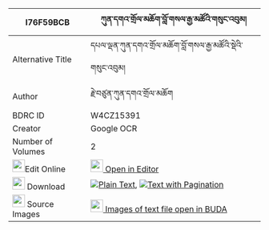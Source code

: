 |I76F59BCB|ཀུན་དགའ་གྲོལ་མཆོག་བློ་གསལ་རྒྱ་མཚོའི་གསུང་འབུམ། 
| --- | --- 
|Alternative Title |དཔལ་ལྡན་ཀུན་དགའ་གྲོལ་མཆོག་བློ་གསལ་རྒྱ་མཚོའི་སྡེའི་གསུང་འབུམ།
|Author| རྗེ་བཙུན་ཀུན་དགའ་གྲོལ་མཆོག
|BDRC ID | W4CZ15391
|Creator | Google OCR
|Number of Volumes| 2
|<img width="25" src="https://img.icons8.com/color/25/000000/edit-property.png">Edit Online| [<img width="25" src="https://avatars.githubusercontent.com/u/45091458?s=200&v=4"> Open in Editor](http://editor.openpecha.org/I76F59BCB)
|<img width="25" src="https://img.icons8.com/fluent/48/000000/download-2.png"/>  Download | [![](https://img.icons8.com/color/20/000000/txt.png)Plain Text](https://github.com/Openpecha/I76F59BCB/releases/download/v1/kunga_drol_chok_losal_gyatso_i_plain_I76F59BCB.zip), [![](https://img.icons8.com/color/20/000000/txt.png)Text with Pagination](https://github.com/Openpecha/I76F59BCB/releases/download/v1/kunga_drol_chok_losal_gyatso_i_pages_I76F59BCB.zip)
|<img width="25" src="https://img.icons8.com/plasticine/100/000000/pictures-folder.png"/>  Source Images | [<img width="25" src="https://library.bdrc.io/icons/BUDA-small.svg"> Images of text file open in BUDA](https://library.bdrc.io/show/bdr:W4CZ15391)